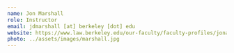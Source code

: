 ```yaml
---
name: Jon Marshall
role: Instructor
email: jdmarshall [at] berkeley [dot] edu
website: https://www.law.berkeley.edu/our-faculty/faculty-profiles/jonathan-marshall/
photo: ../assets/images/marshall.jpg
---
```

